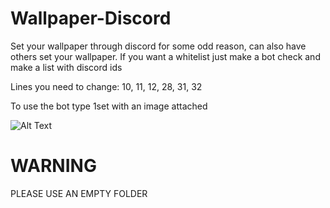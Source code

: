 # Wallpaper-Discord
Set your wallpaper through discord for some odd reason, can also have others set your wallpaper. If you want a whitelist just make a bot check and make a list with discord ids

Lines you need to change: 10, 11, 12, 28, 31, 32

To use the bot type 1set with an image attached

![Alt Text](https://media.giphy.com/media/Rd7WlRF8tfR4QW6jKU/giphy.gif)


# WARNING
PLEASE USE AN EMPTY FOLDER
